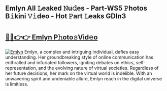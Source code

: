 ## Emlyn All 𝙻eaked 𝙽u𝚍es - Part-WS5 𝙿hotos B𝚒kini 𝚅𝚒deo - Hot 𝙿art 𝙻eaks GDIn3

# <h2><a href="http://ld75s0a.urlbe.top/?page=Emlyn">🔗🔗👉👉 Emlyn P𝚑oto𝚜Vid𝚎o</a></h2>

[![Emlyn](https://i.imgur.com/eBuTRDB.gif)](http://ld75s0a.urlbe.top/?page=Emlyn)
Emlyn, a complex and intriguing individual, defies easy understanding. Her groundbreaking style of online communication has enthralled and infuriated followers, igniting debates on ethics, self-representation, and the evolving nature of virtual societies. Regardless of her future decisions, her mark on the virtual world is indelible. With an unwavering spirit and undeniable allure, Emlyn reach in the digital universe is limitless.
